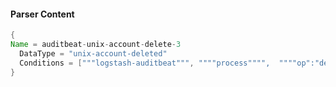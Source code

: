 #### Parser Content
```Java
{
Name = auditbeat-unix-account-delete-3
  DataType = "unix-account-deleted"
  Conditions = ["""logstash-auditbeat""", """"process"""",  """"op":"delete-group""""]
}
```